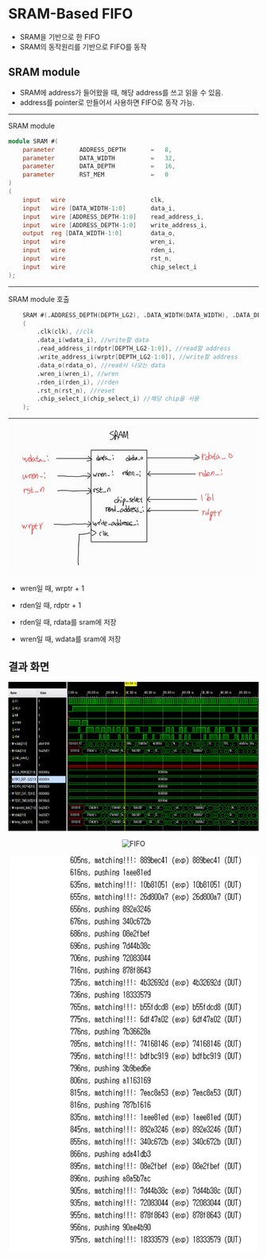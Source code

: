 # SRAM-Based FIFO

- SRAM을 기반으로 한 FIFO
- SRAM의 동작원리를 기반으로 FIFO를 동작

## SRAM module

- SRAM에 address가 들어왔을 때, 해당 address를 쓰고 읽을 수 있음.
- address를 pointer로 만들어서 사용하면 FIFO로 동작 가능.

---

SRAM module

```verilog
module SRAM #(
    parameter       ADDRESS_DEPTH       =   8,
    parameter       DATA_WIDTH          =   32,
    parameter       DATA_DEPTH          =   16,
    parameter       RST_MEM             =   0
)
(   
    input   wire                        clk,
    input   wire [DATA_WIDTH-1:0]       data_i,
    input   wire [ADDRESS_DEPTH-1:0]    read_address_i,
    input   wire [ADDRESS_DEPTH-1:0]    write_address_i,
    output  reg [DATA_WIDTH-1:0]        data_o,
    input   wire                        wren_i,
    input   wire                        rden_i,
    input   wire                        rst_n,
    input   wire                        chip_select_i
);

```

---

SRAM module 호출

```verilog
    SRAM #(.ADDRESS_DEPTH(DEPTH_LG2), .DATA_WIDTH(DATA_WIDTH), .DATA_DEPTH(FIFO_DEPTH), .RST_MEM(RST_MEM)) sram_memory 
    (
        .clk(clk), //clk
        .data_i(wdata_i), //write할 data
        .read_address_i(rdptr[DEPTH_LG2-1:0]), //read할 address
        .write_address_i(wrptr[DEPTH_LG2-1:0]), //write할 address
        .data_o(rdata_o), //read시 나오는 data
        .wren_i(wren_i), //wren
        .rden_i(rden_i), //rden
        .rst_n(rst_n), //reset
        .chip_select_i(chip_select_i) //해당 chip을 사용
    );
```

---

<p align="center"><img src="sram.jpg" width="500px" height="300px" title="FIFO" alt="FIFO" ><img></p>

- wren일 때, wrptr + 1
- rden일 때, rdptr + 1 

- rden일 때, rdata를 sram에 저장
- wren일 때, wdata를 sram에 저장


## 결과 화면 

<p align="center"><img src="result1.png" width="800px" height="300px" title="FIFO" alt="FIFO" ><img></p>


<p align="center"><img src="result2.png" width="500px" height="800px" title="FIFO" alt="FIFO" ><img></p>

<p align="center"><img src="result3.png" width="500px" height="800px" title="FIFO" alt="FIFO" ><img></p>